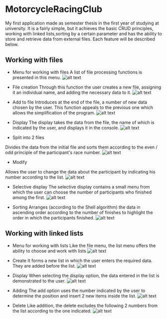 # MotorcycleRacingClub

My first application made as semester thesis in the first year of studying at university.
It is a fairly simple, but it achieves the basic CRUD principles, working with linked lists,sorting by a certain parameter and has the ability to store and retrieve data from external files.
Each feature will be described below.

Working with files
------

- Menu for working with files
A list of file processing functions is presented in this menu.
![alt text](https://github.com/JulianNSH/MotorcycleRacingClub/blob/master/screens/screen2.png?raw=true "Files")

- File creation
Through this function the user creates a new file, assigning it an individual name, and adding the necessary data to it.
![alt text](https://github.com/JulianNSH/MotorcycleRacingClub/blob/master/screens/screen30.png?raw=true "Create")

- Add to file
Introduces at the end of the file, a number of new data chosen by the user. This function appeals to the previous one which allows the simplification of the program.
![alt text](https://github.com/JulianNSH/MotorcycleRacingClub/blob/master/screens/screen31.png?raw=true "Add")

- Display
The display takes the data from the file, the name of which is indicated by the user, and displays it in the console.
![alt text](https://github.com/JulianNSH/MotorcycleRacingClub/blob/master/screens/screen4.png?raw=true "Display")

- Split into 2 files

Divides the data from the initial file and sorts them according to the even / odd principle of the participant's race number.
![alt text](https://github.com/JulianNSH/MotorcycleRacingClub/blob/master/screens/screen5.png?raw=true "Split")

- Modify

Allows the user to change the data about the participant by indicating his number according to the list.
![alt text](https://github.com/JulianNSH/MotorcycleRacingClub/blob/master/screens/screen6.png?raw=true "Modify")

- Selective display
The selective display contains a small menu from which the user can choose the number of participants who finished among the first.
![alt text](https://github.com/JulianNSH/MotorcycleRacingClub/blob/master/screens/screen8.png?raw=true "SelectiveDisplay")

- Sorting
 Arranges (according to the Shell algorithm) the data in ascending order according to the number of finishes to highlight the order in which the participants finished.
![alt text](https://github.com/JulianNSH/MotorcycleRacingClub/blob/master/screens/screen9.png?raw=true "Sort")

Working with linked lists
------
- Menu for working with lists
Like the file menu, the list menu offers the ability to choose and work with lists
![alt text](https://github.com/JulianNSH/MotorcycleRacingClub/blob/master/screens/screen10.png?raw=true "MenuList")

- Create
It forms a new list in which the user enters the required data. They are added before the list.
![alt text](https://github.com/JulianNSH/MotorcycleRacingClub/blob/master/screens/screen11.png?raw=true "CreateList")

- Display
When selecting the display option, the data entered in the list is demonstrated to the user.
![alt text](https://github.com/JulianNSH/MotorcycleRacingClub/blob/master/screens/screen12.png?raw=true "DisplayList")

- Adding
The add option uses the number indicated by the user to determine the position and insert 2 new items inside the list.
![alt text](https://github.com/JulianNSH/MotorcycleRacingClub/blob/master/screens/screen13.png?raw=true "Add")

- Delete
Like addition, the delete excludes the following 2 numbers from the list according to the one indicated.
![alt text](https://github.com/JulianNSH/MotorcycleRacingClub/blob/master/screens/screen14.png?raw=true "Del")

